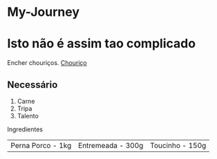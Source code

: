 # My-Journey
<!DOCTYPE html><html lang="en-US"> 
<html>
<head>
  <title><b>Como construir um site HTML</b></title>
</head>
<body>
<h1> Isto não é assim tao complicado </h1>
<p> Encher chouriços. <a href="https://www.continente.pt/dw/image/v2/BDVS_PRD/on/demandware.static/-/Sites-col-master-catalog/default/dw637d8eb1/images/col/514/5145955-frente.jpg?sw=2000&sh=2000">Chouriço </a> </p>
<p><h2> Necessário </h2>
<ol>
<li> Carne </li>
<li> Tripa </li>
<li> Talento </li>
</ol>
<table><thead>Ingredientes</thead>
  <tbody>
<tr>
<td>Perna Porco -  1kg </td>
<td>Entremeada -  300g </td>
<td>Toucinho -  150g </td>
</tr>
  </table>
</body>
</html>
